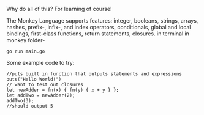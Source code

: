 Why do all of this? For learning of course!

The Monkey Language supports features: 
integer, booleans, strings, arrays, hashes, prefix-, infix-, and index operators, conditionals, global and local bindings, first-class functions, return statements, closures.
in terminal in monkey folder- 
```
go run main.go
```
Some example code to try:
```
//puts built in function that outputs statements and expressions
puts("Hello World!")
// want to test out closures
let newAdder = fn(x) { fn(y) { x + y } };
let addTwo = newAdder(2);
addTwo(3);
//should output 5
```
